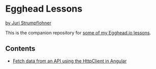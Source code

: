 # Egghead Lessons

[by Juri Strumpflohner](https://twitter.com/juristr)

This is the companion repository for [some of my Egghead.io lessons](https://egghead.io/instructors/juri-strumpflohner).

## Contents

- [Fetch data from an API using the HttpClient in Angular](https://github.com/juristr/egghead-single-lesson-videos/tree/configure-karma-mocha)
